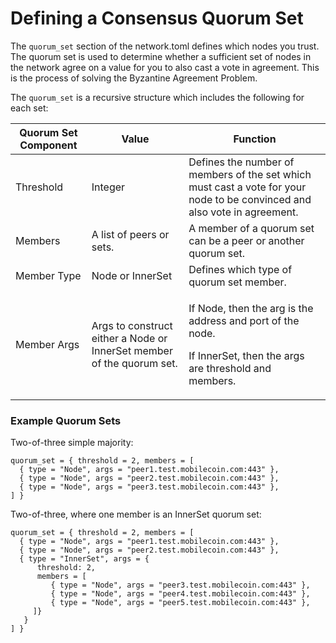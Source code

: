 # Defining a Consensus Quorum Set

The `quorum_set` section of the network.toml defines which nodes you trust. The quorum set is used to determine whether a sufficient set of nodes in the network agree on a value for you to also cast a vote in agreement. This is the process of solving the Byzantine Agreement Problem.

The `quorum_set` is a recursive structure which includes the following for each set:

| Quorum Set Component | Value                                                                 | Function                                                                                                                              |
| -------------------- | --------------------------------------------------------------------- | ------------------------------------------------------------------------------------------------------------------------------------- |
| Threshold            | Integer                                                               | Defines the number of members of the set which must cast a vote for your node to be convinced and also vote in agreement.             |
| Members              | A list of peers or sets.                                              | A member of a quorum set can be a peer or another quorum set.                                                                         |
| Member Type          | Node or InnerSet                                                      | Defines which type of quorum set member.                                                                                              |
| Member Args          | Args to construct either a Node or InnerSet member of the quorum set. | <p>If Node, then the arg is the address and port of the node. </p><p></p><p>If InnerSet, then the args are threshold and members.</p> |

### Example Quorum Sets

Two-of-three simple majority:

```
quorum_set = { threshold = 2, members = [
  { type = "Node", args = "peer1.test.mobilecoin.com:443" },
  { type = "Node", args = "peer2.test.mobilecoin.com:443" },
  { type = "Node", args = "peer3.test.mobilecoin.com:443" },
] }
```

Two-of-three, where one member is an InnerSet quorum set:

```
quorum_set = { threshold = 2, members = [
  { type = "Node", args = "peer1.test.mobilecoin.com:443" },
  { type = "Node", args = "peer2.test.mobilecoin.com:443" },
  { type = "InnerSet", args = { 
      threshold: 2,
      members = [
         { type = "Node", args = "peer3.test.mobilecoin.com:443" },
         { type = "Node", args = "peer4.test.mobilecoin.com:443" },
         { type = "Node", args = "peer5.test.mobilecoin.com:443" },
     ]}
   }
] }
```
